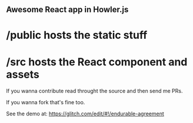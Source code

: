 ## Awesome React app in Howler.js

# /public hosts the static stuff
# /src hosts the React component and assets

If you wanna contribute read throught the source and then send me PRs. 

If you wanna fork that's fine too.

See the demo at: https://glitch.com/edit/#!/endurable-agreement